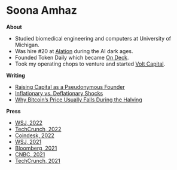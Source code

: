 Soona Amhaz
=====
**About**
* Studied biomedical engineering and computers at University of Michigan.
* Was hire #20 at <a href="https://techcrunch.com/2022/11/02/alation-bags-123m-at-a-1-7b-valuation-for-its-data-cataloging-software/">Alation</a> during the AI dark ages.
* Founded Token Daily which became <a href="(https://www.notboring.co/p/whats-on-deck-for-on-deck)">On Deck</a>.
* Took my operating chops to venture and started <a href="https://volt.capital/">Volt Capital</a>. 


**Writing**
* [Raising Capital as a Pseudonymous Founder](https://soona.mirror.xyz/Or4pMNQKOgmDIrHkbbP0NF5lxXqOh-RNpCRtqeWupGA)
* [Inflationary vs. Deflationary Shocks](https://medium.com/tokendaily/inflationary-vs-deflationary-shocks-5f64bd4e94bb)
* [Why Bitcoin’s Price Usually Falls During the Halving](https://medium.com/tokendaily/why-bitcoins-price-usually-falls-during-the-halving-8ff31a79abd)


**Press**
* [WSJ, 2022](https://www.wsj.com/articles/volt-capital-raises-new-50-million-crypto-fund-11653480001)
* [TechCrunch, 2022](https://techcrunch.com/2022/05/25/volt-capital-debuts-second-50m-fund-backed-by-several-of-cryptos-kingmakers/)
* [Coindesk, 2022](https://www.coindesk.com/business/2022/05/25/soona-amhazs-volt-debuts-50m-crypto-fund-backed-by-marc-andreessen-chris-dixon/)
* [WSJ, 2021](https://www.wsj.com/articles/crypto-venture-funds-look-for-an-edge-in-a-crowded-market-11639396803?st=kbziskahvc9ttq8&reflink=share_mobilewebshare)
* [Bloomberg, 2021](https://www.bloomberg.com/news/videos/2021-04-28/focusing-investments-on-crypto-equity-companies-soona-amhaz-video)
* [CNBC, 2021](https://www.cnbc.com/video/2021/04/13/more-crypto-companies-to-come-says-soona-amhaz-of-coinbases-direct-listing.html)
* [TechCrunch, 2021](https://techcrunch.com/2021/02/09/meet-the-entrepreneurs-bringing-bitcoin-to-institutions/)
